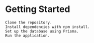 # Getting Started

    Clone the repository.
    Install dependencies with npm install.
    Set up the database using Prisma.
    Run the application.